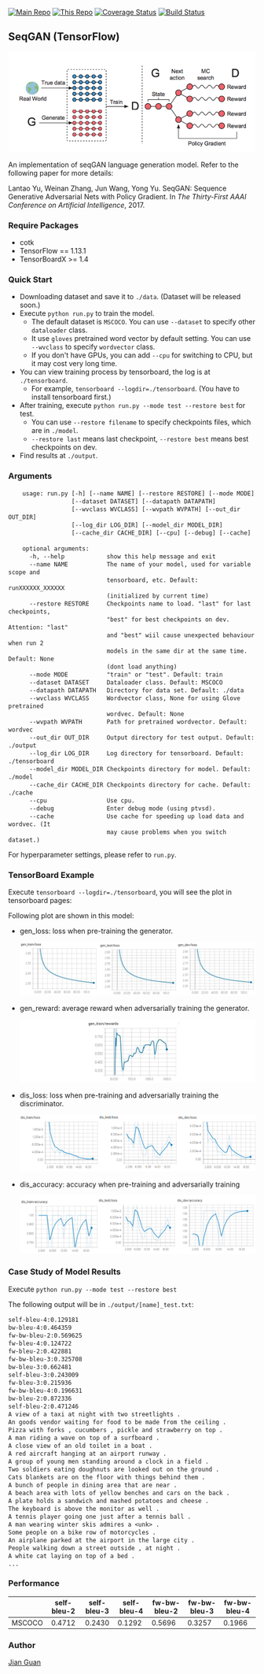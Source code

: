 [![Main Repo](https://img.shields.io/badge/Main_project-cotk-blue.svg?logo=github)](https://github.com/thu-coai/cotk)
[![This Repo](https://img.shields.io/badge/Model_repo-seqGAN--tensorflow-blue.svg?logo=github)](https://github.com/thu-coai/seqGAN-tensorflow)
[![Coverage Status](https://coveralls.io/repos/github/thu-coai/seqGAN-tensorflow/badge.svg?branch=master)](https://coveralls.io/github/thu-coai/seqGAN-tensorflow?branch=master)
[![Build Status](https://travis-ci.com/thu-coai/seqGAN-tensorflow.svg?branch=master)](https://travis-ci.com/thu-coai/seqGAN-tensorflow)

## SeqGAN (TensorFlow)

![seqGAN-model](./images/seqgan.png)

An implementation of seqGAN language generation model. Refer to the following paper for more details:

Lantao Yu, Weinan Zhang, Jun Wang, Yong Yu. SeqGAN: Sequence Generative Adversarial Nets with Policy Gradient. In *The Thirty-First AAAI Conference on Artificial Intelligence*, 2017.

### Require Packages

- cotk
- TensorFlow == 1.13.1
- TensorBoardX >= 1.4

### Quick Start

- Downloading dataset and save it to ``./data``. (Dataset will be released soon.)
- Execute ``python run.py`` to train the model.
  - The default dataset is ``MSCOCO``. You can use ``--dataset`` to specify other ``dataloader`` class.
  - It use `gloves`  pretrained word vector by default setting. You can use ``--wvclass`` to specify ``wordvector`` class.
  - If you don't have GPUs, you can add `--cpu` for switching to CPU, but it may cost very long time.
- You can view training process by tensorboard, the log is at `./tensorboard`.
  - For example, ``tensorboard --logdir=./tensorboard``. (You have to install tensorboard first.)
- After training, execute  ``python run.py --mode test --restore best`` for test.
  - You can use ``--restore filename`` to specify checkpoints files, which are in ``./model``.
  - ``--restore last`` means last checkpoint, ``--restore best`` means best checkpoints on dev.
- Find results at ``./output``.



### Arguments

```none
    usage: run.py [-h] [--name NAME] [--restore RESTORE] [--mode MODE]
                  [--dataset DATASET] [--datapath DATAPATH]
                  [--wvclass WVCLASS] [--wvpath WVPATH] [--out_dir OUT_DIR]
                  [--log_dir LOG_DIR] [--model_dir MODEL_DIR]
                  [--cache_dir CACHE_DIR] [--cpu] [--debug] [--cache]

    optional arguments:
      -h, --help            show this help message and exit
      --name NAME           The name of your model, used for variable scope and
                            tensorboard, etc. Default: runXXXXXX_XXXXXX
                            (initialized by current time)
      --restore RESTORE     Checkpoints name to load. "last" for last checkpoints,
                            "best" for best checkpoints on dev. Attention: "last"
                            and "best" wiil cause unexpected behaviour when run 2
                            models in the same dir at the same time. Default: None
                            (dont load anything)
      --mode MODE           "train" or "test". Default: train
      --dataset DATASET     Dataloader class. Default: MSCOCO
      --datapath DATAPATH   Directory for data set. Default: ./data
      --wvclass WVCLASS     Wordvector class, None for using Glove pretrained
                            wordvec. Default: None
      --wvpath WVPATH       Path for pretrained wordvector. Default: wordvec
      --out_dir OUT_DIR     Output directory for test output. Default: ./output
      --log_dir LOG_DIR     Log directory for tensorboard. Default: ./tensorboard
      --model_dir MODEL_DIR Checkpoints directory for model. Default: ./model
      --cache_dir CACHE_DIR Checkpoints directory for cache. Default: ./cache
      --cpu                 Use cpu.
      --debug               Enter debug mode (using ptvsd).
      --cache               Use cache for speeding up load data and wordvec. (It
                            may cause problems when you switch dataset.)
```

For hyperparameter settings, please refer to `run.py`.



### TensorBoard Example

Execute ``tensorboard --logdir=./tensorboard``, you will see the plot in tensorboard pages:

Following plot are shown in this model:

- gen_loss: loss when pre-training the generator.

  ![](./images/gen_loss.png)

- gen_reward: average reward when adversarially training the generator.

  ![](./images/gen_rewards.png)

- dis_loss: loss when pre-training and adversarially training the discriminator.

  ![](./images/dis_loss.png)

- dis_accuracy: accuracy when pre-training and adversarially training

  ![](./images/dis_acc.png)




### Case Study of Model Results

Execute ``python run.py --mode test --restore best``

The following output will be in `./output/[name]_test.txt`:

```none
self-bleu-4:0.129181
bw-bleu-4:0.464359
fw-bw-bleu-2:0.569625
fw-bleu-4:0.124722
fw-bleu-2:0.422881
fw-bw-bleu-3:0.325708
bw-bleu-3:0.662481
self-bleu-3:0.243009
fw-bleu-3:0.215936
fw-bw-bleu-4:0.196631
bw-bleu-2:0.872336
self-bleu-2:0.471246
A view of a taxi at night with two streetlights .
An goods vendor waiting for food to be made from the ceiling .
Pizza with forks , cucumbers , pickle and strawberry on top .
A man riding a wave on top of a surfboard .
A close view of an old toilet in a boat .
A red aircraft hanging at an airport runway .
A group of young men standing around a clock in a field .
Two soldiers eating doughnuts are looked out on the ground .
Cats blankets are on the floor with things behind them .
A bunch of people in dining area that are near .
A beach area with lots of yellow benches and cars on the back .
A plate holds a sandwich and mashed potatoes and cheese .
The keyboard is above the monitor as well .
A tennis player going one just after a tennis ball .
A man wearing winter skis admires a <unk> .
Some people on a bike row of motorcycles .
An airplane parked at the airport in the large city .
People walking down a street outside , at night .
A white cat laying on top of a bed .
...
```



### Performance

|        | self-bleu-2 | self-bleu-3 | self-bleu-4 | fw-bw-bleu-2 | fw-bw-bleu-3 | fw-bw-bleu-4 |
| :----: | :---------: | :---------: | ----------- | ------------ | ------------ | ------------ |
| MSCOCO |   0.4712    |   0.2430    | 0.1292      | 0.5696       | 0.3257       | 0.1966       |



### Author

[Jian Guan](https://github.com/JianGuanTHU)
